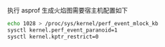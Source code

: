 执行 asprof 生成火焰图需要宿主机配置如下
```bash
echo 1028 > /proc/sys/kernel/perf_event_mlock_kb
sysctl kernel.perf_event_paranoid=1
sysctl kernel.kptr_restrict=0
```

